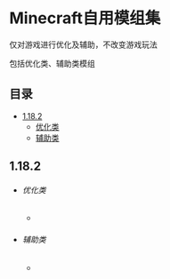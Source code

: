 # Minecraft自用模组集
仅对游戏进行优化及辅助，不改变游戏玩法

包括优化类、辅助类模组

## 目录
- [1.18.2](https://github.com/LingEmberMaple/My_Minecraft_Mod_list#1182)
  - [优化类](https://github.com/LingEmberMaple/My_Minecraft_Mod_list#%E4%BC%98%E5%8C%96%E7%B1%BB)
  - [辅助类](https://github.com/LingEmberMaple/My_Minecraft_Mod_list#%E8%BE%85%E5%8A%A9%E7%B1%BB)

## 1.18.2
- ###### 优化类
  -
  
- ###### 辅助类
  - 
